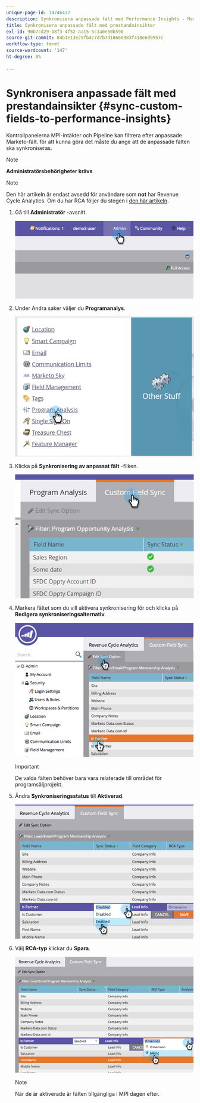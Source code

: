 ```yaml
---
unique-page-id: 14746432
description: Synkronisera anpassade fält med Performance Insights - Marketo Docs - Produktdokumentation
title: Synkronisera anpassade fält med prestandainsikter
exl-id: 90b7cd29-b8f3-4f52-aa15-5c1a0e50b590
source-git-commit: 84b1e13e29fb4c7d7b7d10660983f418e6d9957c
workflow-type: tm+mt
source-wordcount: '147'
ht-degree: 0%

---
```


# Synkronisera anpassade fält med prestandainsikter {#sync-custom-fields-to-performance-insights}

Kontrollpanelerna MPI-intäkter och Pipeline kan filtrera efter anpassade Marketo-fält. för att kunna göra det måste du ange att de anpassade fälten ska synkroniseras.

>[!NOTE]
>
>**Administratörsbehörigheter krävs**

>[!NOTE]
>
>Den här artikeln är endast avsedd för användare som **not** har Revenue Cycle Analytics. Om du har RCA följer du stegen i [den här artikeln](/help/marketo/product-docs/reporting/revenue-cycle-analytics/revenue-explorer/sync-custom-fields-to-the-revenue-explorer.md).

1. Gå till **Administratör** -avsnitt.

   ![](assets/image2014-9-19-9-3a51-3a11.png)

1. Under Andra saker väljer du **Programanalys**.

   ![](assets/2-3.png)

1. Klicka på **Synkronisering av anpassat fält** -fliken.

   ![](assets/3-5.png)

1. Markera fältet som du vill aktivera synkronisering för och klicka på **Redigera synkroniseringsalternativ**.

   ![](assets/image2014-9-19-9-3a51-3a36.png)

   >[!IMPORTANT]
   >
   >De valda fälten behöver bara vara relaterade till området för programsäljprojekt.

1. Ändra **Synkroniseringsstatus** till **Aktiverad**.

   ![](assets/image2014-9-19-9-3a51-3a45.png)

1. Välj **RCA-typ** klickar du **Spara**.

   ![](assets/image2014-9-19-9-3a51-3a52.png)

   >[!NOTE]
   >
   >När de är aktiverade är fälten tillgängliga i MPI dagen efter.
